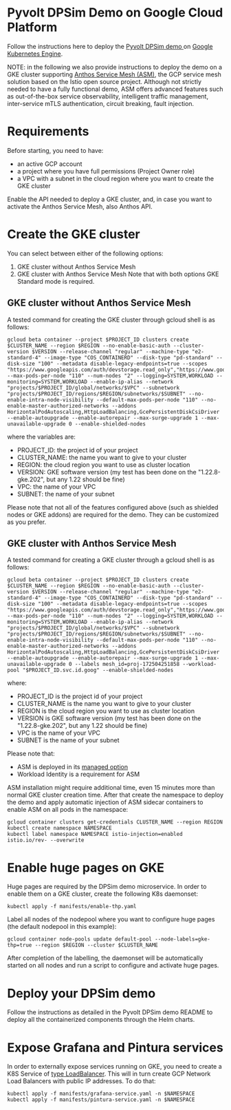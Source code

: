 # Pyvolt DPSim Demo on Google Cloud Platform

Follow the instructions here to deploy the [Pyvolt DPSim demo ](https://github.com/sogno-platform/example-deployments/tree/main/pyvolt-dpsim-demo) on [Google Kubernetes Engine](https://cloud.google.com/kubernetes-engine).

NOTE: in the following we also provide instructions to deploy the demo on a GKE cluster supporting [Anthos Service Mesh (ASM)](https://cloud.google.com/anthos/service-mesh), the GCP service mesh solution based on the Istio open source project. Although not strictly needed to have a fully functional demo, ASM offers advanced features such as out-of-the-box service observability, intelligent traffic management, inter-service mTLS authentication, circuit breaking, fault injection.

# Requirements

Before starting, you need to have: 
- an active GCP account
- a project where you have full permissions (Project Owner role)
- a VPC with a subnet in the cloud region where you want to create the GKE cluster

Enable the API needed to deploy a GKE cluster, and, in case you want to activate the Anthos Service Mesh, also Anthos API.

# Create the GKE cluster

You can select between either of the following options:
1) GKE cluster without Anthos Service Mesh 
2) GKE cluster with Anthos Service Mesh
Note that with both options GKE Standard mode is required.

## GKE cluster without Anthos Service Mesh 

A tested command for creating the GKE cluster through gcloud shell is as follows:

	gcloud beta container --project $PROJECT_ID clusters create $CLUSTER_NAME --region $REGION --no-enable-basic-auth --cluster-version $VERSION --release-channel "regular" --machine-type "e2-standard-4" --image-type "COS_CONTAINERD" --disk-type "pd-standard" --disk-size "100" --metadata disable-legacy-endpoints=true --scopes "https://www.googleapis.com/auth/devstorage.read_only","https://www.googleapis.com/auth/logging.write","https://www.googleapis.com/auth/monitoring","https://www.googleapis.com/auth/servicecontrol","https://www.googleapis.com/auth/service.management.readonly","https://www.googleapis.com/auth/trace.append" --max-pods-per-node "110" --num-nodes "2" --logging=SYSTEM,WORKLOAD --monitoring=SYSTEM,WORKLOAD --enable-ip-alias --network "projects/$PROJECT_ID/global/networks/$VPC" --subnetwork "projects/$PROJECT_ID/regions/$REGION/subnetworks/$SUBNET" --no-enable-intra-node-visibility --default-max-pods-per-node "110" --no-enable-master-authorized-networks --addons HorizontalPodAutoscaling,HttpLoadBalancing,GcePersistentDiskCsiDriver --enable-autoupgrade --enable-autorepair --max-surge-upgrade 1 --max-unavailable-upgrade 0 --enable-shielded-nodes

where the variables are:
- PROJECT_ID: the project id of your project
- CLUSTER_NAME: the name you want to give to your cluster
- REGION:  the cloud region you want to use as cluster location
- VERSION: GKE software version (my test has been done on the "1.22.8-gke.202", but any 1.22 should be fine)
- VPC: the name of your VPC
- SUBNET: the name of your subnet

Please note that not all of the features configured above (such as shielded nodes or GKE addons) are required for the demo. They can be customized as you prefer.


## GKE cluster with Anthos Service Mesh 

A tested command for creating a GKE cluster through a gcloud shell is as follows:

	gcloud beta container --project $PROJECT_ID clusters create $CLUSTER_NAME --region $REGION --no-enable-basic-auth --cluster-version $VERSION --release-channel "regular" --machine-type "e2-standard-4" --image-type "COS_CONTAINERD" --disk-type "pd-standard" --disk-size "100" --metadata disable-legacy-endpoints=true --scopes "https://www.googleapis.com/auth/devstorage.read_only","https://www.googleapis.com/auth/logging.write","https://www.googleapis.com/auth/monitoring","https://www.googleapis.com/auth/servicecontrol","https://www.googleapis.com/auth/service.management.readonly","https://www.googleapis.com/auth/trace.append" --max-pods-per-node "110" --num-nodes "2" --logging=SYSTEM,WORKLOAD --monitoring=SYSTEM,WORKLOAD --enable-ip-alias --network "projects/$PROJECT_ID/global/networks/$VPC" --subnetwork "projects/$PROJECT_ID/regions/$REGION/subnetworks/$SUBNET" --no-enable-intra-node-visibility --default-max-pods-per-node "110" --no-enable-master-authorized-networks --addons HorizontalPodAutoscaling,HttpLoadBalancing,GcePersistentDiskCsiDriver --enable-autoupgrade --enable-autorepair --max-surge-upgrade 1 --max-unavailable-upgrade 0 --labels mesh_id=proj-172504251858 --workload-pool "$PROJECT_ID.svc.id.goog" --enable-shielded-nodes

where:
- PROJECT_ID is the project id of your project
- CLUSTER_NAME is the name you want to give to your cluster
- REGION is the cloud region you want to use as cluster location
- VERSION is GKE software version (my test has been done on the "1.22.8-gke.202", but any 1.22 should be fine)
- VPC is the name of your VPC
- SUBNET is the name of your subnet

Please note that:
- ASM is deployed in its [managed option](https://cloud.google.com/service-mesh/docs/overview#managed_anthos_service_mesh)
- Workload Identity is a requirement for ASM

ASM installation might require additional time, even 15 minutes more than normal GKE cluster creation time. After that create the namespace to deploy the demo and apply automatic injection of ASM sidecar containers to enable ASM on all pods in the namespace:

	gcloud container clusters get-credentials CLUSTER_NAME --region REGION
	kubectl create namespace NAMESPACE
	kubectl label namespace NAMESPACE istio-injection=enabled istio.io/rev- --overwrite

# Enable huge pages on GKE
Huge pages are required by the DPSim demo microservice. 
In order to enable them on a GKE cluster, create the following K8s daemonset:

	kubectl apply -f manifests/enable-thp.yaml

Label all nodes of the nodepool where you want to configure huge pages (the default nodepool in this example):

	gcloud container node-pools update default-pool --node-labels=gke-thp=true --region $REGION --cluster $CLUSTER_NAME

After completion of the labelling, the daemonset will be automatically started on all nodes and run a script to configure and activate huge pages.

# Deploy your DPSim demo

Follow the instructions as detailed in the Pyvolt DPSim demo README to deploy all the containerized components through the Helm charts.

# Expose Grafana and Pintura services
In order to externally expose services running on GKE, you need to create a K8S Service of [type LoadBalancer](https://kubernetes.io/docs/concepts/services-networking/service/#loadbalancer). This will in turn create GCP Network Load Balancers with public IP addresses. 
To do that:

	kubectl apply -f manifests/grafana-service.yaml -n $NAMESPACE
	kubectl apply -f manifests/pintura-service.yaml -n $NAMESPACE